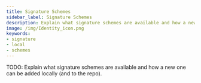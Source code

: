 ```yaml
---
title: Signature Schemes
sidebar_label: Signature Schemes
description: Explain what signature schemes are available and how a new one can be added locally (and to the repo).
image: /img/Identity_icon.png
keywords:
- signature
- local
- schemes
---
```


TODO: Explain what signature schemes are available and how a new one can be added locally (and to the repo).